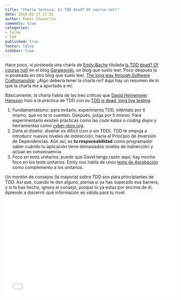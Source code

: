 ```yaml
---
title: "Charla técnica: Is TDD dead? Of course not!"
date: 2015-01-17 17:35
author: Rubén Chavarría
comments: true
categories: 
- talks
- tdd
published: true
footer: false
sidebar: true
---
```


Hace poco, vi posteada una charla de [Emily Bache] titulada [Is TDD dead? Of course not!]
en el blog [Garajeando], un blog que suelo leer. Poco después la vi posteada
en otro blog que suelo leer, [The long way through Software Craftsmanship]. ¿Algo debería tener
la charla no? Aquí hay un resumen de lo que la charla me a aportado a mí:

<!-- more -->

Básicamente, la charla habla de las tres críticas que [David Heinemeier Hansson]
hizo a la práctica de TDD con su [TDD is dead, long live testing].

1. Fundamentalismo: para evitarlo, experimenta TDD, inténtalo por tí mismo, que no
te lo cuenten. Después, juzga por tí mismo. Para experimentarlo existen prácticas
como las *code katas* o *coding dojos* y herramientas como [cyber-dojo.org].
2. Daña el diseño: diseñar es difícil (con o sin TDD). TDD
te empuja a introducir nuevos niveles de indirección, hacia el Principio de
Inversión de Dependencias. Aún así, es **tu responsabilidad** como programador
saber cuándo tu aplicación tiene demasiados niveles de indirección y actuar en
consecuencia.
3. Foco en tests unitarios: puede que David tenga razón aquí, hay mucho foco
en los tests unitarios. Emily nos habla de unos [tests de Aprobación] como 
complemento a los unitarios.

Un montón de consejos (la mayoría) sobre TDD son para principiantes de TDD.
Así que, cuando te den alguno, piensa si ya has superado esa barrera, y si lo
has hecho, ignora el consejo, porque tú ya estas por encima de él. Aprende a
discernir qué información es válida para tu nivel.

<iframe width="560" height="315" src="//www.youtube.com/embed/PCEHRFHKZSk" frameborder="0" allowfullscreen></iframe>

[Emily Bache]: http://twitter.com/emilybache
[Is TDD dead? Of course not!]: https://www.youtube.com/watch?v=PCEHRFHKZSk
[Garajeando]: http://garajeando.blogspot.com/2015/01/interesting-talk-is-tdd-dead-of-course.html
[The long way through Software Craftsmanship]: http://alvarogarcia7.github.io/blog/2015/01/06/talk-is-tdd-dead-of-course-not-by-emily-bache
[David Heinemeier Hansson]: http://twitter.com/dhh
[TDD is dead, long live testing]: http://david.heinemeierhansson.com/2014/tdd-is-dead-long-live-testing.html
[cyber-dojo.org]: http://cyber-dojo.org
[tests de Aprobación]: http://coding-is-like-cooking.info/tag/approval-testing
